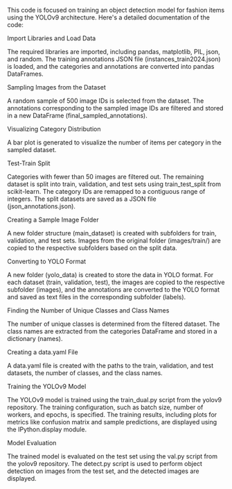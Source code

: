 This code is focused on training an object detection model for fashion items using the YOLOv9 architecture. Here's a detailed documentation of the code:

Import Libraries and Load Data

The required libraries are imported, including pandas, matplotlib, PIL, json, and random.
The training annotations JSON file (instances_train2024.json) is loaded, and the categories and annotations are converted into pandas DataFrames.


Sampling Images from the Dataset

A random sample of 500 image IDs is selected from the dataset.
The annotations corresponding to the sampled image IDs are filtered and stored in a new DataFrame (final_sampled_annotations).


Visualizing Category Distribution

A bar plot is generated to visualize the number of items per category in the sampled dataset.


Test-Train Split

Categories with fewer than 50 images are filtered out.
The remaining dataset is split into train, validation, and test sets using train_test_split from scikit-learn.
The category IDs are remapped to a contiguous range of integers.
The split datasets are saved as a JSON file (json_annotations.json).


Creating a Sample Image Folder

A new folder structure (main_dataset) is created with subfolders for train, validation, and test sets.
Images from the original folder (images/train/) are copied to the respective subfolders based on the split data.


Converting to YOLO Format

A new folder (yolo_data) is created to store the data in YOLO format.
For each dataset (train, validation, test), the images are copied to the respective subfolder (images), and the annotations are converted to the YOLO format and saved as text files in the corresponding subfolder (labels).


Finding the Number of Unique Classes and Class Names

The number of unique classes is determined from the filtered dataset.
The class names are extracted from the categories DataFrame and stored in a dictionary (names).


Creating a data.yaml File

A data.yaml file is created with the paths to the train, validation, and test datasets, the number of classes, and the class names.


Training the YOLOv9 Model

The YOLOv9 model is trained using the train_dual.py script from the yolov9 repository.
The training configuration, such as batch size, number of workers, and epochs, is specified.
The training results, including plots for metrics like confusion matrix and sample predictions, are displayed using the IPython.display module.


Model Evaluation

The trained model is evaluated on the test set using the val.py script from the yolov9 repository.
The detect.py script is used to perform object detection on images from the test set, and the detected images are displayed.

